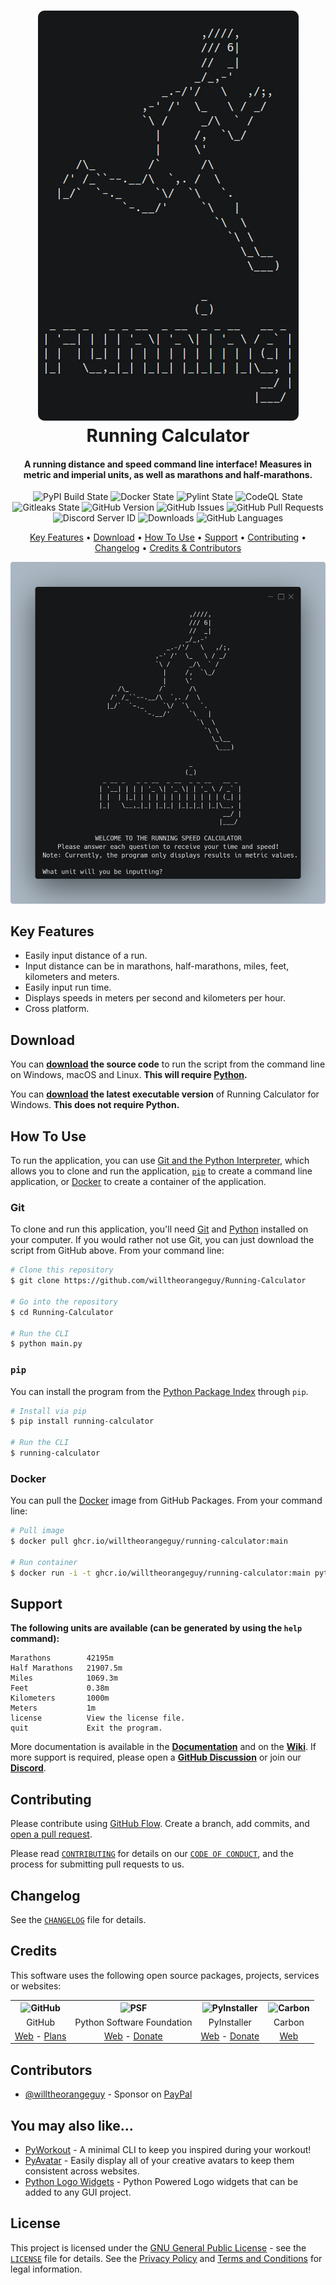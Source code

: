 <!-- Logo -->
<h1 align="center">
  <img src="https://github.com/willtheorangeguy/Running-Calculator/blob/main/docs/images/logo.png" alt="Running Calculator">
  <br>
  Running Calculator
  <br>
</h1>

<!-- Copy -->
<h4 align="center">A running distance and speed command line interface! Measures in metric and imperial units, as well as marathons and half-marathons.</h4>

<!-- Badges -->
<div align="center">
  <!-- Stability -->
  <img alt="PyPI Build State" src="https://github.com/willtheorangeguy/Running-Calculator/actions/workflows/push-to-pypi.yml/badge.svg">
  <!-- Stability -->
  <img alt="Docker State" src="https://github.com/willtheorangeguy/Running-Calculator/actions/workflows/docker-build.yml/badge.svg">
  <!-- Stability -->
  <img alt="Pylint State" src="https://github.com/willtheorangeguy/Running-Calculator/actions/workflows/pylint.yml/badge.svg">
  <!-- CodeQL -->
  <img alt="CodeQL State" src="https://github.com/willtheorangeguy/Running-Calculator/actions/workflows/codeql.yml/badge.svg">
  <!-- Gitleaks -->
  <img alt="Gitleaks State" src="https://github.com/willtheorangeguy/Running-Calculator/actions/workflows/gitleaks.yml/badge.svg">
  <!-- Version -->
  <img alt="GitHub Version" src="https://img.shields.io/github/v/release/willtheorangeguy/Running-Calculator">
  <!-- Issues -->
  <img alt="GitHub Issues" src="https://img.shields.io/github/issues/willtheorangeguy/Running-Calculator">
  <!-- Pull Requests -->
  <img alt="GitHub Pull Requests" src="https://img.shields.io/github/issues-pr/willtheorangeguy/Running-Calculator">
  <!-- Discord -->
  <img alt="Discord Server ID" src="https://img.shields.io/discord/950267832283848764">
  <!-- Downloads -->
  <img alt="Downloads" src="https://img.shields.io/github/downloads/willtheorangeguy/Running-Calculator/total">
  <!-- Language Count -->
  <img alt="GitHub Languages" src="https://img.shields.io/github/languages/count/willtheorangeguy/Running-Calculator">
</div>

<!-- Navigation -->
<p align="center">
  <a href="#key-features">Key Features</a> •
  <a href="#download">Download</a> •
  <a href="#how-to-use">How To Use</a> •
  <a href="#support">Support</a> •
  <a href="#contributing">Contributing</a> •
  <a href="#changelog">Changelog</a> •
  <a href="#credits">Credits & Contributors</a>
</p>

<!-- Screenshot(s) -->
![screenshot](https://github.com/willtheorangeguy/Running-Calculator/blob/main/docs/images/welcome.png)

## Key Features

* Easily input distance of a run.
* Input distance can be in marathons, half-marathons, miles, feet, kilometers and meters.
* Easily input run time.
* Displays speeds in meters per second and kilometers per hour.
* Cross platform.

## Download

You can **[download](https://github.com/willtheorangeguy/Running-Calculator/releases/latest) the source code** to run the script from the command line on Windows, macOS and Linux. **This will require [Python](https://www.python.org/downloads/).**

You can **[download](https://github.com/willtheorangeguy/Running-Calculator/releases/latest) the latest executable version** of Running Calculator for Windows. **This does not require Python.**

## How To Use

To run the application, you can use [Git and the Python Interpreter](https://github.com/willtheorangeguy/Running-Calculator/main/README.md#git), which allows you to clone and run the application, [`pip`](https://github.com/willtheorangeguy/Running-Calculator/main/README.md#pip) to create a command line application, or [Docker](https://github.com/willtheorangeguy/Running-Calculator/main/README.md#docker) to create a container of the application.

### Git

To clone and run this application, you'll need [Git](https://git-scm.com/downloads) and [Python](https://www.python.org/downloads/) installed on your computer. If you would rather not use Git, you can just download the script from GitHub above. From your command line:

```bash
# Clone this repository
$ git clone https://github.com/willtheorangeguy/Running-Calculator

# Go into the repository
$ cd Running-Calculator

# Run the CLI
$ python main.py
```

### `pip`

You can install the program from the [Python Package Index](https://pypi.org/project/Running-Calculator/) through `pip`.

```bash
# Install via pip
$ pip install running-calculator

# Run the CLI
$ running-calculator
```

### Docker

You can pull the [Docker](https://www.docker.com/) image from GitHub Packages. From your command line:

```bash
# Pull image
$ docker pull ghcr.io/willtheorangeguy/running-calculator:main

# Run container
$ docker run -i -t ghcr.io/willtheorangeguy/running-calculator:main python main.py
```

## Support

**The following units are available (can be generated by using the `help` command):**

```text
Marathons        42195m
Half Marathons   21907.5m
Miles            1069.3m
Feet             0.38m
Kilometers       1000m
Meters           1m
license          View the license file. 
quit             Exit the program.
```

More documentation is available in the **[Documentation](https://github.com/willtheorangeguy/Running-Calculator/tree/main/docs)** and on the **[Wiki](https://github.com/willtheorangeguy/Running-Calculator/wiki)**. If more support is required, please open a **[GitHub Discussion](https://github.com/willtheorangeguy/Running-Calculator/discussions/new)** or join our **[Discord](https://discord.gg/2eBHwHaPWp)**.

## Contributing

Please contribute using [GitHub Flow](https://guides.github.com/introduction/flow). Create a branch, add commits, and [open a pull request](https://github.com/willtheorangeguy/Running-Calculator/compare).

Please read [`CONTRIBUTING`](CONTRIBUTING.md) for details on our [`CODE OF CONDUCT`](CODE_OF_CONDUCT.md), and the process for submitting pull requests to us.

## Changelog

See the [`CHANGELOG`](CHANGELOG.md) file for details.

## Credits

This software uses the following open source packages, projects, services or websites:

<!-- Credits Table -->
<table>
  <tr>
    <th align="center"><img src="https://applets.imgix.net/https%3A%2F%2Fassets.ifttt.com%2Fimages%2Fchannels%2F2107379463%2Ficons%2Fmonochrome_large.png?w=240&h=240&s=8a19bbc158996d098e2fb18310ba7f33" width="150" height="150" alt="GitHub"/></th>
    <th align="center"><img src="https://upload.wikimedia.org/wikipedia/commons/thumb/c/c3/Python-logo-notext.svg/182px-Python-logo-notext.svg.png" width="150" height="150" alt="PSF"/></th>
    <th align="center"><img src="https://pyinstaller.readthedocs.io/en/v4.2/_static/pyinstaller-draft1a.ico" width="150" height="150" alt="PyInstaller"/></th>
    <th align="center"><img src="https://pbs.twimg.com/profile_images/912151274551885824/sjzD5vK9_400x400.jpg" width="150" height="150" alt="Carbon"/></th>
  </tr>
  <tr>
    <td align="center">GitHub</td>
    <td align="center">Python Software Foundation</td>
    <td align="center">PyInstaller</td>
    <td align="center">Carbon</td>
  </tr>
  <tr>
    <td align="center"><a href="https://github.com/">Web</a> - <a href="https://github.com/pricing">Plans</a></td>
    <td align="center"><a href="https://www.python.org/">Web</a> - <a href="https://psfmember.org/civicrm/contribute/transact?reset=1&id=2">Donate</a></td>
    <td align="center"><a href="https://pyinstaller.readthedocs.io/en/stable/">Web</a> - <a href="https://www.pyinstaller.org/funding.html#funding-by-individuals">Donate</a></td>
    <td align="center"><a href="https://carbon.now.sh/">Web</a></td>
  </tr>
</table>

## Contributors

* [@willtheorangeguy](https://github.com/willtheorangeguy) - Sponsor on [PayPal](https://paypal.me/wvdg44?country.x=CA&locale.x=en_US)

## You may also like...

* [PyWorkout](https://github.com/willtheorangeguy/PyWorkout) - A minimal CLI to keep you inspired during your workout!
* [PyAvatar](https://github.com/willtheorangeguy/PyAvatar) - Easily display all of your creative avatars to keep them consistent across websites.
* [Python Logo Widgets](https://github.com/willtheorangeguy/Python-Logo-Widgets) - Python Powered Logo widgets that can be added to any GUI project.

## License

This project is licensed under the [GNU General Public License](https://www.gnu.org/licenses/gpl-3.0.en.html) - see the [`LICENSE`](LICENSE.md) file for details. See the [Privacy Policy](https://github.com/willtheorangeguy/Running-Calculator/blob/main/docs/legal/PRIVACY.md) and [Terms and Conditions](https://github.com/willtheorangeguy/Running-Calculator/blob/main/docs/legal/TERMS.md) for legal information.
